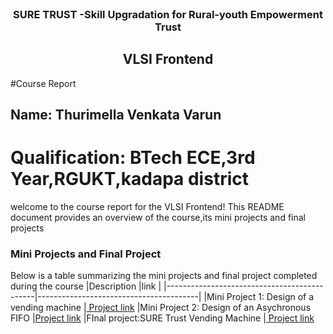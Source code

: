 <!--PROJECT LOGO -->
<br />

<div align="center"> 
  <img src-'https://user-image.githubusercontent.com/73131499/166115643-d3187f47-d38f-41b2-ae43-5ecbbc60de14.png' />

<h3 align-"center">SURE TRUST -Skill Upgradation for Rural-youth Empowerment Trust</h3>
  <h2> VLSI Frontend </h2>
</div>



#Course Report

## Name: Thurimella Venkata Varun

# Qualification: BTech ECE,3rd Year,RGUKT,kadapa district

welcome to the course report for the VLSI Frontend! This README document provides an overview of the course,its mini projects and final projects

### Mini Projects and Final Project
 Below is a table summarizing the mini projects and final project completed during the course
|Description                                  |link                                     |
|---------------------------------------------|----------------------------------------|
|Mini Project 1: Design of a vending machine    |[ Project link](https://github.com/varun144/G11_VLSI/blob/main/Mini%20Projects/Varun/minor%201)
|Mini Project 2: Design of an Asychronous FIFO  |[Project link]( https://github.com/sure-trust/G11_VLSI/files/13544215/asynchronousfifo.docx)
|FInal project:SURE Trust Vending Machine       |[ Project link]( https://github.com/varun144/G11_VLSI/tree/main/Final%20Capstone%20Project/Varun/major%20project)


